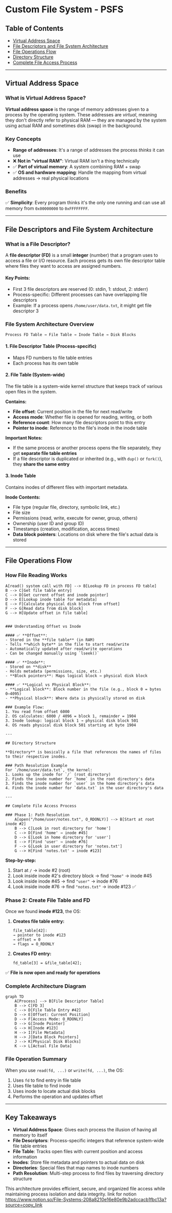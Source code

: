 # Custom File System - PSFS

## Table of Contents
- [Virtual Address Space](#virtual-address-space)
- [File Descriptors and File System Architecture](#file-descriptors-and-file-system-architecture)
- [File Operations Flow](#file-operations-flow)
- [Directory Structure](#directory-structure)
- [Complete File Access Process](#complete-file-access-process)

---

## Virtual Address Space

### What is Virtual Address Space?

**Virtual address space** is the range of memory addresses given to a process by the operating system. These addresses are *virtual*, meaning they don't directly refer to physical RAM — they are managed by the system using actual RAM and sometimes disk (swap) in the background.

### Key Concepts

- **Range of addresses**: It's a range of addresses the process *thinks* it can use
- ❌ **Not in "virtual RAM"**: Virtual RAM isn't a thing technically
- ✅ **Part of virtual memory**: A system combining RAM + swap
- ✅ **OS and hardware mapping**: Handle the mapping from virtual addresses → real physical locations

### Benefits

✅ **Simplicity**: Every program thinks it's the only one running and can use all memory from `0x00000000` to `0xFFFFFFFF`.

---

## File Descriptors and File System Architecture

### What is a File Descriptor?

A **file descriptor (FD)** is a small **integer** (number) that a program uses to access a file or I/O resource. Each process gets its own file descriptor table where files they want to access are assigned numbers.

#### Key Points:
- First 3 file descriptors are reserved (0: stdin, 1: stdout, 2: stderr)
- Process-specific: Different processes can have overlapping file descriptors
- Example: If a process opens `/home/user/data.txt`, it might get file descriptor 3

### File System Architecture Overview

```
Process FD Table → File Table → Inode Table → Disk Blocks
```

#### 1. File Descriptor Table (Process-specific)
- Maps FD numbers to file table entries
- Each process has its own table

#### 2. File Table (System-wide)
The file table is a system-wide kernel structure that keeps track of various open files in the system.

**Contains:**
- **File offset**: Current position in the file for next read/write
- **Access mode**: Whether file is opened for reading, writing, or both
- **Reference count**: How many file descriptors point to this entry
- **Pointer to inode**: Reference to the file's inode in the inode table

**Important Notes:**
- If the same process or another process opens the file separately, they get **separate file table entries**
- If a file descriptor is duplicated or inherited (e.g., with `dup()` or `fork()`), they **share the same entry**

#### 3. Inode Table
Contains inodes of different files with important metadata.

**Inode Contents:**
- File type (regular file, directory, symbolic link, etc.)
- File size
- Permissions (read, write, execute for owner, group, others)
- Ownership (user ID and group ID)
- Timestamps (creation, modification, access times)
- **Data block pointers**: Locations on disk where the file's actual data is stored

---

## File Operations Flow

### How File Reading Works

    A[read() system call with FD] --> B[Lookup FD in process FD table]
    B --> C[Get file table entry]
    C --> D[Get current offset and inode pointer]
    D --> E[Lookup inode table for metadata]
    E --> F[Calculate physical disk block from offset]
    F --> G[Read data from disk block]
    G --> H[Update offset in file table]
```

### Understanding Offset vs Inode

#### ✅ **Offset**:
- Stored in the **file table** (in RAM)
- Tells **which byte** in the file to start read/write
- Automatically updated after read/write operations
- Can be changed manually using `lseek()`

#### ✅ **Inode**:
- Stored on **disk**
- Holds metadata (permissions, size, etc.)
- **Block pointers**: Maps logical block → physical disk block

#### ✅ **Logical vs Physical Block**:
- **Logical block**: Block number in the file (e.g., block 0 = bytes 0–4095)
- **Physical block**: Where data is physically stored on disk

### Example Flow:
1. You read from offset 6000
2. OS calculates: 6000 / 4096 = block 1, remainder = 1904
3. Inode lookup: logical block 1 → physical disk block 501
4. OS reads physical disk block 501 starting at byte 1904

---

## Directory Structure

**Directory** is basically a file that references the names of files to their respective inodes.

### Path Resolution Example
For `/home/user/data.txt`, the kernel:
1. Looks up the inode for `/` (root directory)
2. Finds the inode number for `home` in the root directory's data
3. Finds the inode number for `user` in the home directory's data
4. Finds the inode number for `data.txt` in the user directory's data

---

## Complete File Access Process

### Phase 1: Path Resolution
    A[open("/home/user/notes.txt", O_RDONLY)] --> B[Start at root inode #2]
    B --> C[Look in root directory for 'home']
    C --> D[Find 'home' → inode #45]
    D --> E[Look in home directory for 'user']
    E --> F[Find 'user' → inode #76]
    F --> G[Look in user directory for 'notes.txt']
    G --> H[Find 'notes.txt' → inode #123]
```

**Step-by-step:**
1. Start at `/` → inode #2 (root)
2. Look inside inode #2's directory block → find `"home"` → inode #45
3. Look inside inode #45 → find `"user"` → inode #76
4. Look inside inode #76 → find `"notes.txt"` → inode #123 ✅

### Phase 2: Create File Table and FD

Once we found **inode #123**, the OS:

1. **Creates file table entry:**
   ```
   file_table[42]:
   → pointer to inode #123
   → offset = 0
   → flags = O_RDONLY
   ```

2. **Creates FD entry:**
   ```
   fd_table[3] = &file_table[42];
   ```

✅ **File is now open and ready for operations**

### Complete Architecture Diagram

```mermaid
graph TD
    A[Process] --> B[File Descriptor Table]
    B --> C[FD 3]
    C --> D[File Table Entry #42]
    D --> E[Offset: Current Position]
    D --> F[Access Mode: O_RDONLY]
    D --> G[Inode Pointer]
    G --> H[Inode #123]
    H --> I[File Metadata]
    H --> J[Data Block Pointers]
    J --> K[Physical Disk Blocks]
    K --> L[Actual File Data]
```

### File Operation Summary

When you use `read(fd, ...)` or `write(fd, ...)`, the OS:
1. Uses `fd` to find entry in file table
2. Uses file table to find inode
3. Uses inode to locate actual disk blocks
4. Performs the operation and updates offset

---

## Key Takeaways

- **Virtual Address Space**: Gives each process the illusion of having all memory to itself
- **File Descriptors**: Process-specific integers that reference system-wide file table entries
- **File Table**: Tracks open files with current position and access information
- **Inodes**: Store file metadata and pointers to actual data on disk
- **Directories**: Special files that map names to inode numbers
- **Path Resolution**: Multi-step process to find files by traversing directory structure

This architecture provides efficient, secure, and organized file access while maintaining process isolation and data integrity.
link for notion https://www.notion.so/File-Systems-208a8210e16e80e9b2adccacb1fbc13a?source=copy_link
